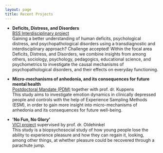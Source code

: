 ```yaml
---
layout: page
title: Recent Projects
---
```


* **Deficits, Distress, and Disorders**    
[BSS Interdisciplinary project](https://www.rug.nl/masters/behavioural-and-social-sciences-research/)   
Gaining a better understanding of human deficits, psychological distress, and psychopathological disorders using a transdiagnostic and interdisciplinary approach? Challenge accepted! Within the focal area Deficits, Distress, and Disorders, we combine insights from among others, sociology, psychology, pedagogics, educational science, and psychometrics to investigate the causal mechanisms of psychopathological disorders, and their effects on everyday functioning.

* **Micro-mechanisms of anhedonia, and its consequences for future mental health**   
[Postdoctoral Mandate (PDM)](https://www.kuleuven.be/onderzoek/portaal/#/projecten/3H170397) together with prof. dr. Kuppens   
This study aims to investigate emotion dynamics in clinically depressed people and controls with the help of Experience Sampling Methods (ESM), in order to gain more insight into micro-mechanisms of anhedonia and its consequences for future well-being.

* **'No Fun, No Glory'**  
[VICI project](https://www.nwo.nl/en/research-and-results/research-projects/i/79/9579.html) supervised by prof. dr. Oldehinkel    
This study is a biopsychosocial study of how young people lose the ability to experience pleasure and how they can regain it, looking, among other things, at whether pleasure could be recovered through a parachute jump.
